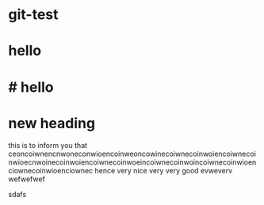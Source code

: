 # git-test
# hello
# # hello
# new heading
this is to inform you that ceoncoiwnencnwoneconwioencoinweoncowinecoiwnecoinwoiencoiwnecoinwioecnwoinecoinwoiencoiwnecoinwoeincoiwnecoinwoincoiwnecoinwioenciownecoinwioenciownec
hence very nice
very very good evweverv wefwefwef

sdafs
